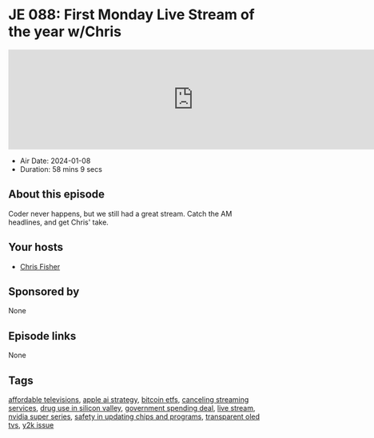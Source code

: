 # JE 088: First Monday Live Stream of the year w/Chris

<iframe src="https://player.fireside.fm/v2/WTrMvATU+gkoI6Wtj?theme=dark" width="740" height="200" frameborder="0" scrolling="no"></iframe>

* Air Date: 2024-01-08
* Duration: 58 mins 9 secs

## About this episode

Coder never happens, but we still had a great stream. Catch the AM headlines, and get Chris' take.

## Your hosts
* [Chris Fisher](https://extras.show//hosts/chrislas)

## Sponsored by

None



## Episode links

None



## Tags

[affordable televisions](https://extras.show//tags/affordable%20televisions), [apple ai strategy](https://extras.show//tags/apple%20ai%20strategy), [bitcoin etfs](https://extras.show//tags/bitcoin%20etfs), [canceling streaming services](https://extras.show//tags/canceling%20streaming%20services), [drug use in silicon valley](https://extras.show//tags/drug%20use%20in%20silicon%20valley), [government spending deal](https://extras.show//tags/government%20spending%20deal), [live stream](https://extras.show//tags/live%20stream), [nvidia super series](https://extras.show//tags/nvidia%20super%20series), [safety in updating chips and programs](https://extras.show//tags/safety%20in%20updating%20chips%20and%20programs), [transparent oled tvs](https://extras.show//tags/transparent%20oled%20tvs), [y2k issue](https://extras.show//tags/y2k%20issue)